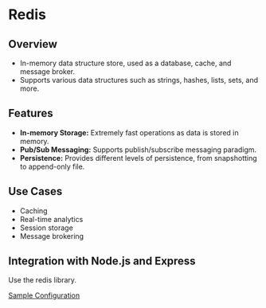 # Redis

## Overview

- In-memory data structure store, used as a database, cache, and message broker. 
- Supports various data structures such as strings, hashes, lists, sets, and more.

## Features

- **In-memory Storage:** Extremely fast operations as data is stored in memory.
- **Pub/Sub Messaging:** Supports publish/subscribe messaging paradigm.
- **Persistence:** Provides different levels of persistence, from snapshotting to append-only file.

## Use Cases

- Caching
- Real-time analytics
- Session storage
- Message brokering

## Integration with Node.js and Express

Use the redis library.

[Sample Configuration](./app.js)